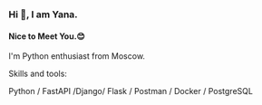 ### Hi  👋, I am Yana.
#### Nice to Meet You.😊

I'm Python enthusiast from Moscow.


Skills and tools:  

Python / FastAPI /Django/ Flask / Postman / Docker / PostgreSQL
